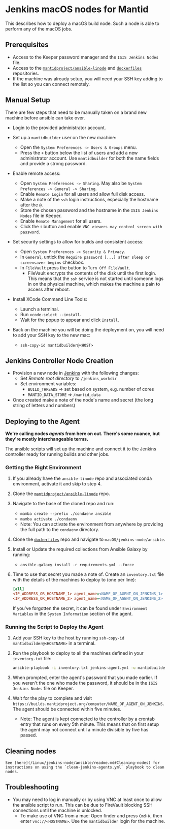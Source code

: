 # Jenkins macOS nodes for Mantid

This describes how to deploy a macOS build node. Such a node is able to perform any of the macOS jobs.

## Prerequisites

- Access to the Keeper password manager and the `ISIS Jenkins Nodes` file.
- Access to the [`mantidproject/ansible-linode`](https://github.com/mantidproject/ansible-linode) and [`dockerfiles`](https://github.com/mantidproject/dockerfiles) repositories.
- If the machine was already setup, you will need your SSH key adding to the list so you can connect remotely.


## Manual Setup

There are few steps that need to be manually taken on a brand new machine before ansible can take over.

- Login to the provided administrator account.
- Set up a `mantidbuilder` user on the new machine:

    - Open the `System Preferences -> Users & Groups` menu.
    - Press the `+` button below the list of users and add a new administrator account. Use `mantidbuilder` for both the name fields and provide a strong password.

- Enable remote access:

    - Open `System Preferences -> Sharing`. May also be `System Preferences -> General -> Sharing`.
    - Enable `Remote Login` for all users and allow full disk access.
    - Make a note of the `ssh` login instructions, especially the hostname after the `@`.
    - Store the chosen password and the hostname in the `ISIS Jenkins Nodes` file in Keeper.
    - Enable `Remote Management` for all users.
    - Click the `i` button and enable `VNC viewers may control screen with password`.

- Set security settings to allow for builds and consistent access:

    - Open `System Preferences -> Security & Privacy`.
    - In `General`, untick the `Require password [...] after sleep or screensaver begins` checkbox.
    - In `FileVault` press the button to `Turn Off FileVault`.
        - FileVault encrypts the contents of the disk until the first login. This means that the `ssh` service is not started until someone logs in on the physical machine, which makes the machine a pain to access after reboot.

- Install XCode Command Line Tools:

    - Launch a terminal.
    - Run `xcode-select --install`.
    - Wait for the popup to appear and click `Install`.


- Back on the machine you will be doing the deployment on, you will need to add your SSH key to the new mac:

    - `ssh-copy-id mantidbuilder@<HOST>`

## Jenkins Controller Node Creation

- Provision a new node in [Jenkins](https://builds.mantidproject.org/computer) with the following changes:
  - Set *Remote root directory* to `/jenkins_workdir`
  - Set environment variables:
    - `BUILD_THREADS` => set based on system, e.g. number of cores
    - `MANTID_DATA_STORE` => `/mantid_data`
- Once created make a note of the node's name and secret (the long string of letters and numbers)

## Deploying to the Agent

**We're calling nodes _agents_ from here on out. There's some nuance, but they're mostly interchangeable terms.**

The ansible scripts will set up the machine and connect it to the Jenkins controller ready for running builds and other jobs.

### Getting the Right Environment

1. If you already have the `ansible-linode` repo and associated conda environment, activate it and skip to step 4.
2. Clone the [`mantidproject/ansible-linode`](https://github.com/mantidproject/ansible-linode) repo.
3. Navigate to the base of the cloned repo and run:

    - `mamba create --prefix ./condaenv ansible`
    - `mamba activate ./condaenv`
    - Note: You can activate the environment from anywhere by providing the full path to the `condaenv` directory.

4. Clone the [`dockerfiles`](https://github.com/mantidproject/dockerfiles) repo and navigate to `macOS/jenkins-node/ansible`.
5. Install or Update the required collections from Ansible Galaxy by running:
    - `ansible-galaxy install -r requirements.yml --force`
6. Time to use that secret you made a note of. Create an `inventory.txt` file with the details of the machines to deploy to (one per line):

    ```ini
    [all]
    <IP_ADDRESS_OR_HOSTNAME_1> agent_name=<NAME_OF_AGENT_ON_JENKINS_1> agent_secret=<SECRET_DISPLAYED_ON_CONNECTION_SCREEN_1>
    <IP_ADDRESS_OR_HOSTNAME_2> agent_name=<NAME_OF_AGENT_ON_JENKINS_2> agent_secret=<SECRET_DISPLAYED_ON_CONNECTION_SCREEN_2>
    ```

    If you've forgotten the secret, it can be found under `Environment Variables` in the `System Information` section of the agent.

### Running the Script to Deploy the Agent

1. Add your SSH key to the host by running `ssh-copy-id mantidbuilder@<HOSTNAME>` in a terminal.
1. Run the playbook to deploy to all the machines defined in your `inventory.txt` file:

    ```sh
    ansible-playbook -i inventory.txt jenkins-agent.yml -u mantidbuilder -K
    ```

2. When prompted, enter the agent's password that you made earlier. If you weren't the one who made the password, it should be in the `ISIS Jenkins Nodes` file on Keeper.
3. Wait for the play to complete and visit `https://builds.mantidproject.org/computer/NAME_OF_AGENT_ON_JENKINS`. The agent should be connected within five minutes.

    - Note: The agent is kept connected to the controller by a crontab entry that runs on every 5th minute. This means that on first setup the agent may not connect until a minute divisible by five has passed. 

## Cleaning nodes

    See [here](/Linux/jenkins-node/ansible/readme.md#Cleaning-nodes) for instructions on using the `clean-jenkins-agents.yml` playbook to clean nodes.

## Troubleshooting

- You may need to log in manually or by using VNC at least once to allow the ansible script to run. This can be due to FireVault blocking SSH connections until the machine is unlocked.
    - To make use of VNC from a mac: Open finder and press `Cmd+K`, then enter `vnc://<HOSTNAME>`. Use the `mantidbuilder` login for the machine.
